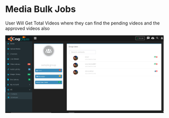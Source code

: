 # Media Bulk Jobs

User Will Get Total Videos where they can find the pending videos and the approved videos also

![](../../.gitbook/assets/image%20%28191%29.png)

